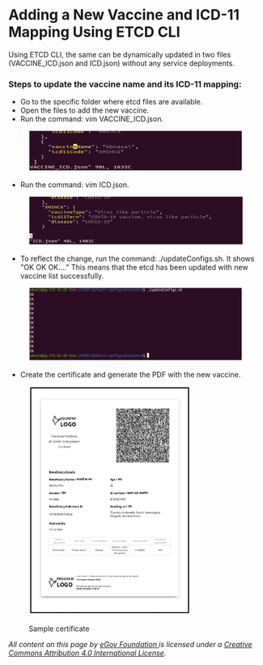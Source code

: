 # Adding a New Vaccine and ICD-11 Mapping Using ETCD CLI

Using ETCD CLI, the same can be dynamically updated in two files (VACCINE\_ICD.json and ICD.json) without any service deployments.

### **Steps to update the vaccine name and its ICD-11 mapping:**

* Go to the specific folder where etcd files are available.
* Open the files to add the new vaccine.
* Run the command: vim VACCINE\_ICD.json.

<figure><img src="../../../../.gitbook/assets/Screenshot 2022-09-01 at 11.57.38 AM.png" alt=""><figcaption></figcaption></figure>

* Run the command: vim ICD.json.

<figure><img src="../../../../.gitbook/assets/Screenshot 2022-09-01 at 11.59.02 AM.png" alt=""><figcaption></figcaption></figure>

* To reflect the change, run the command: ./updateConfigs.sh. It shows "OK OK OK...." This means that the etcd has been updated with new vaccine list successfully.

<figure><img src="../../../../.gitbook/assets/Screenshot 2022-09-01 at 12.00.19 PM.png" alt=""><figcaption></figcaption></figure>

* Create the certificate and generate the PDF with the new vaccine.

<figure><img src="../../../../.gitbook/assets/Screenshot 2022-09-01 at 12.01.43 PM.png" alt=""><figcaption><p>Sample certificate</p></figcaption></figure>



_All content on this page by_ [_eGov Foundation_ ](https://egov.org.in/)_is licensed under a_ [_Creative Commons Attribution 4.0 International License_](http://creativecommons.org/licenses/by/4.0/)_._&#x20;
